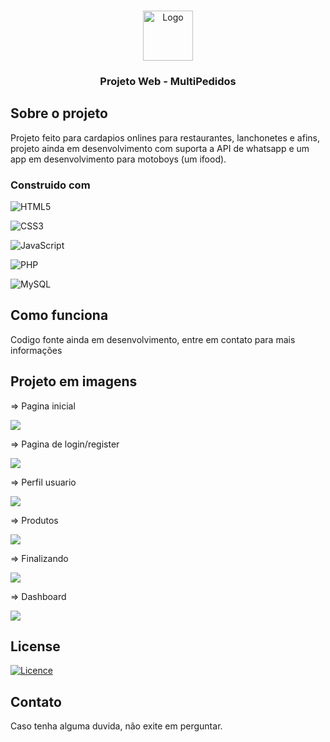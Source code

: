 
<a name="readme-top"></a>



<br />
<div align="center">
  <img src="prints/readme.png" alt="Logo" width="80" height="80">
  <h3 align="center">Projeto Web - MultiPedidos</h3>
</div>


## Sobre o projeto

Projeto feito para cardapios onlines para restaurantes, lanchonetes e afins, projeto ainda em desenvolvimento com suporta a API de whatsapp e um app em desenvolvimento para motoboys (um ifood).

### Construido com

![HTML5](https://img.shields.io/badge/html5-%23E34F26.svg?style=for-the-badge&logo=html5&logoColor=white)

![CSS3](https://img.shields.io/badge/css3-%231572B6.svg?style=for-the-badge&logo=css3&logoColor=white)

![JavaScript](https://img.shields.io/badge/javascript-%23323330.svg?style=for-the-badge&logo=javascript&logoColor=%23F7DF1E)

![PHP](https://img.shields.io/badge/php-%23777BB4.svg?style=for-the-badge&logo=php&logoColor=white)

![MySQL](https://img.shields.io/badge/mysql-%2300f.svg?style=for-the-badge&logo=mysql&logoColor=white)

## Como funciona

Codigo fonte ainda em desenvolvimento, entre em contato para mais informações

## Projeto em imagens

=> Pagina inicial

<img src="Prints/Foto1.png">

=> Pagina de login/register

<img src="Prints/Cadastro.png">

=> Perfil usuario

<img src="Prints/Perfil.png">

=> Produtos

<img src="Prints/Produtos.png">

=> Finalizando

<img src="Prints/Finalizando.png">

=> Dashboard

<img src="Prints/Dashboard.png">

## License

[![Licence](https://img.shields.io/github/license/Ileriayo/markdown-badges?style=for-the-badge)](./LICENSE)

## Contato

Caso tenha alguma duvida, não exite em perguntar.